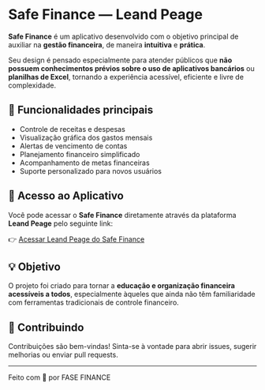# Safe Finance — Leand Peage

**Safe Finance** é um aplicativo desenvolvido com o objetivo principal de auxiliar na **gestão financeira**, de maneira **intuitiva** e **prática**. 

Seu design é pensado especialmente para atender públicos que **não possuem conhecimentos prévios sobre o uso de aplicativos bancários** ou **planilhas de Excel**, tornando a experiência acessível, eficiente e livre de complexidade.

## 🚀 Funcionalidades principais

- Controle de receitas e despesas
- Visualização gráfica dos gastos mensais
- Alertas de vencimento de contas
- Planejamento financeiro simplificado
- Acompanhamento de metas financeiras
- Suporte personalizado para novos usuários

## 🔗 Acesso ao Aplicativo

Você pode acessar o **Safe Finance** diretamente através da plataforma **Leand Peage** pelo seguinte link:

👉 [Acessar Leand Peage do Safe Finance](https://v0-saas-leandpeage.vercel.app/)

## 💡 Objetivo

O projeto foi criado para tornar a **educação e organização financeira acessíveis a todos**, especialmente àqueles que ainda não têm familiaridade com ferramentas tradicionais de controle financeiro.

## 🤝 Contribuindo

Contribuições são bem-vindas! Sinta-se à vontade para abrir issues, sugerir melhorias ou enviar pull requests.

---

Feito com 💙 por FASE FINANCE
